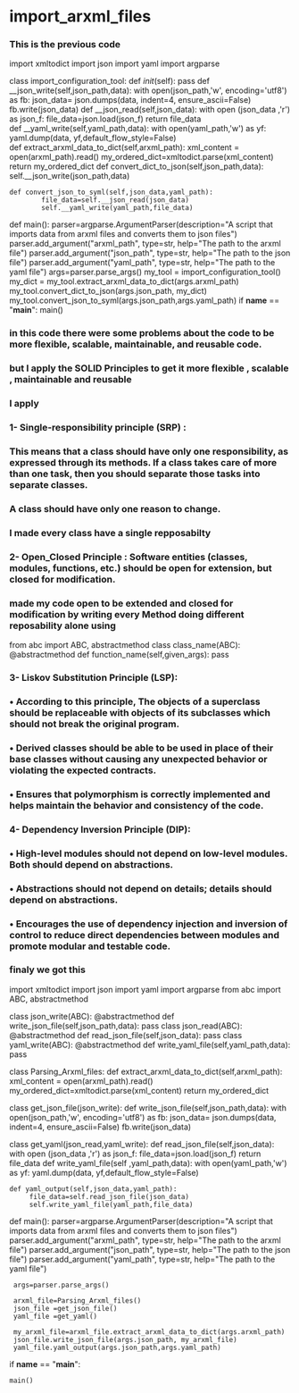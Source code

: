 # import_arxml_files
### This is the previous code 



import xmltodict
import json
import yaml
import argparse

class import_configuration_tool:
    def _init_(self):
            pass
    def __json_write(self,json_path,data):
         with open(json_path,'w', encoding='utf8') as fb:
            json_data= json.dumps(data, indent=4, ensure_ascii=False)
            fb.write(json_data)
    def __json_read(self,json_data):
        with open (json_data ,'r') as json_f:
                file_data=json.load(json_f)
        return file_data              
    def __yaml_write(self,yaml_path,data):
        with open(yaml_path,'w') as yf:
            yaml.dump(data, yf,default_flow_style=False)                 
    def extract_arxml_data_to_dict(self,arxml_path):
        xml_content = open(arxml_path).read()
        my_ordered_dict=xmltodict.parse(xml_content)
        return my_ordered_dict
    def convert_dict_to_json(self,json_path,data):
         self.__json_write(json_path,data)
         
    def convert_json_to_syml(self,json_data,yaml_path):
            file_data=self.__json_read(json_data)
            self.__yaml_write(yaml_path,file_data)
def main():
     parser=argparse.ArgumentParser(description="A script that imports data from arxml files and converts them to json files")
     parser.add_argument("arxml_path", type=str, help="The path to the arxml file")
     parser.add_argument("json_path", type=str, help="The path to the json file")
     parser.add_argument("yaml_path", type=str, help="The path to the yaml file")
     args=parser.parse_args()
     my_tool = import_configuration_tool()
     my_dict = my_tool.extract_arxml_data_to_dict(args.arxml_path)
     my_tool.convert_dict_to_json(args.json_path, my_dict)
     my_tool.convert_json_to_syml(args.json_path,args.yaml_path)
if __name__ == "__main__":
    main()

    
    
### in this code there were some problems about the code to be more flexible, scalable, maintainable, and reusable code.
### but I apply the SOLID Principles to get it more flexible , scalable , maintainable and reusable 
### I apply 
### 1- Single-responsibility principle (SRP) :
### This means that a class should have only one responsibility, as expressed through its methods. If a class takes care of more than one task, then you should separate those tasks into separate classes.
### A class should have only one reason to change.
### I made every class have a single repposabilty 
### 2- Open_Closed Principle : Software entities (classes, modules, functions, etc.) should be open for extension, but closed for modification.
### made my code open to be extended and closed for modification by writing every Method doing different reposability alone using 
from abc import ABC, abstractmethod
class class_name(ABC):
    @abstractmethod
    def function_name(self,given_args):
        pass
### 3- Liskov Substitution Principle (LSP):
### • According to this principle, The objects of a superclass should be replaceable with objects of its subclasses which should not break the original program.
### • Derived classes should be able to be used in place of their base classes without causing any unexpected behavior or violating the expected contracts.
### • Ensures that polymorphism is correctly implemented and helps maintain the behavior and consistency of the code.

### 4- Dependency Inversion Principle (DIP):
### • High-level modules should not depend on low-level modules. Both should depend on abstractions.
### • Abstractions should not depend on details; details should depend on abstractions.
### • Encourages the use of dependency injection and inversion of control to reduce direct dependencies between modules and promote modular and testable code.
### finaly we got this 

import xmltodict
import json
import yaml
import argparse
from abc import ABC, abstractmethod


class json_write(ABC):
    @abstractmethod
    def write_json_file(self,json_path,data):
        pass
class json_read(ABC):
    @abstractmethod
    def read_json_file(self,json_data):
        pass
class yaml_write(ABC):
    @abstractmethod
    def write_yaml_file(self,yaml_path,data):
        pass

class Parsing_Arxml_files:
    def extract_arxml_data_to_dict(self,arxml_path):
        xml_content = open(arxml_path).read()
        my_ordered_dict=xmltodict.parse(xml_content)
        return my_ordered_dict
    
class get_json_file(json_write):
     def write_json_file(self,json_path,data):
         with open(json_path,'w', encoding='utf8') as fb:
            json_data= json.dumps(data, indent=4, ensure_ascii=False)
            fb.write(json_data)

class get_yaml(json_read,yaml_write):
    def read_json_file(self,json_data):
        with open (json_data ,'r') as json_f:
                file_data=json.load(json_f)
        return file_data
    def write_yaml_file(self ,yaml_path,data):
        with open(yaml_path,'w') as yf:
            yaml.dump(data, yf,default_flow_style=False)

    def yaml_output(self,json_data,yaml_path):
         file_data=self.read_json_file(json_data)
         self.write_yaml_file(yaml_path,file_data)
          
         
def main():
     parser=argparse.ArgumentParser(description="A script that imports data from arxml files and converts them to json files")
     parser.add_argument("arxml_path", type=str, help="The path to the arxml file")
     parser.add_argument("json_path", type=str, help="The path to the json file")
     parser.add_argument("yaml_path", type=str, help="The path to the yaml file")

     args=parser.parse_args()
     
     arxml_file=Parsing_Arxml_files()
     json_file =get_json_file()
     yaml_file =get_yaml()

     my_arxml_file=arxml_file.extract_arxml_data_to_dict(args.arxml_path)
     json_file.write_json_file(args.json_path, my_arxml_file)
     yaml_file.yaml_output(args.json_path,args.yaml_path)
    
if __name__ == "__main__":

    main()







